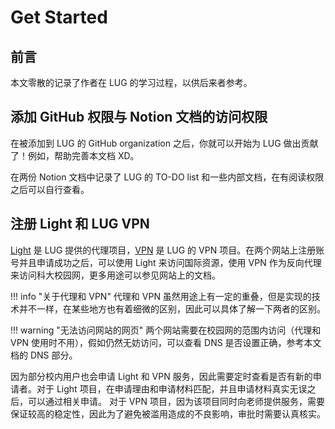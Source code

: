 # Get Started

## 前言

本文零散的记录了作者在 LUG 的学习过程，以供后来者参考。

## 添加 GitHub 权限与 Notion 文档的访问权限

在被添加到 LUG 的 GitHub organization 之后，你就可以开始为 LUG 做出贡献了！例如，帮助完善本文档 XD。

在两份 Notion 文档中记录了 LUG 的 TO-DO list 和一些内部文档，在有阅读权限之后可以自行查看。

## 注册 Light 和 LUG VPN

[Light](https://light.ustclug.org/) 是 LUG 提供的代理项目，[VPN](https://getvpn.ustclug.org/) 是 LUG 的 VPN 项目。在两个网站上注册账号并且申请成功之后，可以使用 Light 来访问国际资源，使用 VPN 作为反向代理来访问科大校园网，更多用途可以参见网站上的文档。

!!! info "关于代理和 VPN"
	代理和 VPN 虽然用途上有一定的重叠，但是实现的技术并不一样，在某些地方也有着细微的区别，因此可以具体了解一下两者的区别。 

!!! warning "无法访问网站的网页"
	两个网站需要在校园网的范围内访问（代理和 VPN 使用时不用），假如仍然无妨访问，可以查看 DNS 是否设置正确，参考本文档的 DNS 部分。

因为部分校内用户也会申请 Light 和 VPN 服务，因此需要定时查看是否有新的申请者。对于 Light 项目，在申请理由和申请材料匹配，并且申请材料真实无误之后，可以通过相关申请。 对于 VPN 项目，因为该项目同时向老师提供服务，需要保证较高的稳定性，因此为了避免被滥用造成的不良影响，审批时需要认真核实。

